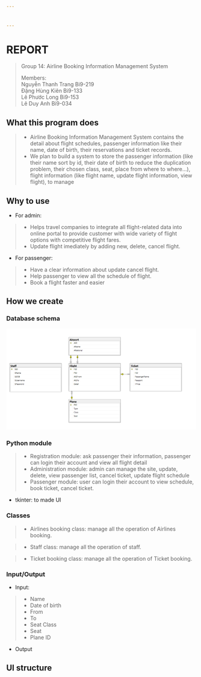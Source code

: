 ```yaml
---


---
```


<h1 id="report">REPORT</h1>
<blockquote>
<p>Group 14: Airline Booking Information Management System</p>
<p>Members:<br>
Nguyễn Thanh Trang Bi9-219<br>
Đặng Hùng Kiên Bi9-133<br>
Lê Phước Long Bi9-153<br>
Lê Duy Anh Bi9-034</p>
</blockquote>
<h2 id="what-this-program-does">What this program does</h2>
<blockquote>
<ul>
<li>Airline Booking Information Management System contains the detail about flight schedules, passenger information like their name, date of birth, their reservations and ticket records.</li>
<li>We plan to build a system to store the passenger information (like their name sort by id, their date of birth to reduce the duplication problem, their chosen class, seat, place from where to where…), flight information (like flight name, update flight information, view flight), to manage</li>
</ul>
</blockquote>
<h2 id="why-to-use">Why to use</h2>
<ul>
<li>For admin:</li>
</ul>
<blockquote>
<ul>
<li>Helps travel companies to integrate all flight-related data into online portal to provide customer with wide variety of flight options with competitive flight fares.</li>
<li>Update flight imediately by adding new, delete, cancel flight.</li>
</ul>
</blockquote>
<ul>
<li>For passenger:</li>
</ul>
<blockquote>
<ul>
<li>Have a clear information about update cancel flight.</li>
<li>Help passenger to view all the schedule of flight.</li>
<li>Book a flight faster and easier</li>
</ul>
</blockquote>
<h2 id="how-we-create">How we create</h2>
<h3 id="database-schema">Database schema</h3>
<p><img src="https://github.com/DaisyTTr/G14-PyProj_AirlineSys/blob/main/Database%20diagram.png" alt="Database diagram"></p>
<h3 id="python-module">Python module</h3>
<blockquote>
<ul>
<li>Registration module: ask passenger their information, passenger can login their account and view all flight detail</li>
<li>Administration module: admin can manage the site, update, delete, view passenger list, cancel ticket, update flight schedule</li>
<li>Passenger module: user can login their account to view schedule, book ticket, cancel ticket.</li>
</ul>
</blockquote>
<ul>
<li>tkinter: to made UI</li>
</ul>
<h3 id="classes">Classes</h3>
<blockquote>
<ul>
<li>Airlines booking class: manage all the operation of Airlines booking.</li>
</ul>
</blockquote>
<blockquote>
<ul>
<li>Staff class: manage all the operation of staff.</li>
</ul>
</blockquote>
<blockquote>
<ul>
<li>Ticket booking class: manage all the operation of Ticket booking.</li>
</ul>
</blockquote>
<h3 id="inputoutput">Input/Output</h3>
<ul>
<li>Input:</li>
</ul>
<blockquote>
<ul>
<li>Name</li>
<li>Date of birth</li>
<li>From</li>
<li>To</li>
<li>Seat Class</li>
<li>Seat</li>
<li>Plane ID</li>
</ul>
</blockquote>
<ul>
<li>Output</li>
</ul>
<h2 id="ui-structure">UI structure</h2>

